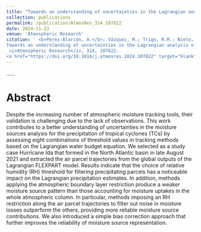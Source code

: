 ```yaml
---
title: "Towards an understanding of uncertainties in the Lagrangian analysis of moisture sources for tropical cyclone precipitation through a study case"
collection: publications
permalink: /publication/AtmosRes_314_107822
date: 2024-11-23
venue: 'Atmospheric Research'
citation: ' <b>Pérez-Alarcón, A.</b>; Vázquez, M.; Trigo, R.M.; Nieto, R.; Gimeno, L. (2025).
Towards an understanding of uncertainties in the Lagrangian analysis of moisture sources for tropical cyclone precipitation through a study case.
 <i>Atmospheric Research</i>, 314, 107822.
<a href="https://doi.org/10.1016/j.atmosres.2024.107822" target="blank">https://doi.org/10.1016/j.atmosres.2024.107822</a>'
---
```


......  

# Abstract

Despite the increasing number of atmospheric moisture tracking tools, their validation is challenging due to the lack of observations. This work contributes to a better understanding of uncertainties in the moisture sources analysis for the precipitation of tropical cyclones (TCs) by assessing eight combinations of threshold values in tracking methods based on the Lagrangian water budget equation. We selected as a study case Hurricane Ida that formed in the North Atlantic basin in late August 2021 and extracted the air parcel trajectories from the global outputs of the Lagrangian FLEXPART model. Results indicate that the choice of relative humidity (RH) threshold for filtering precipitating parcels has a noticeable impact on the Lagrangian precipitation estimates. In addition, methods applying the atmospheric boundary layer restriction produce a weaker moisture source pattern than those accounting for moisture uptakes in the whole atmospheric column. In particular, methods imposing an RH restriction along the air parcel trajectories to filter out noise in moisture losses outperform the others, providing more reliable moisture source contributions. We also introduced a simple bias correction approach that further improves the reliability of moisture source representation.

